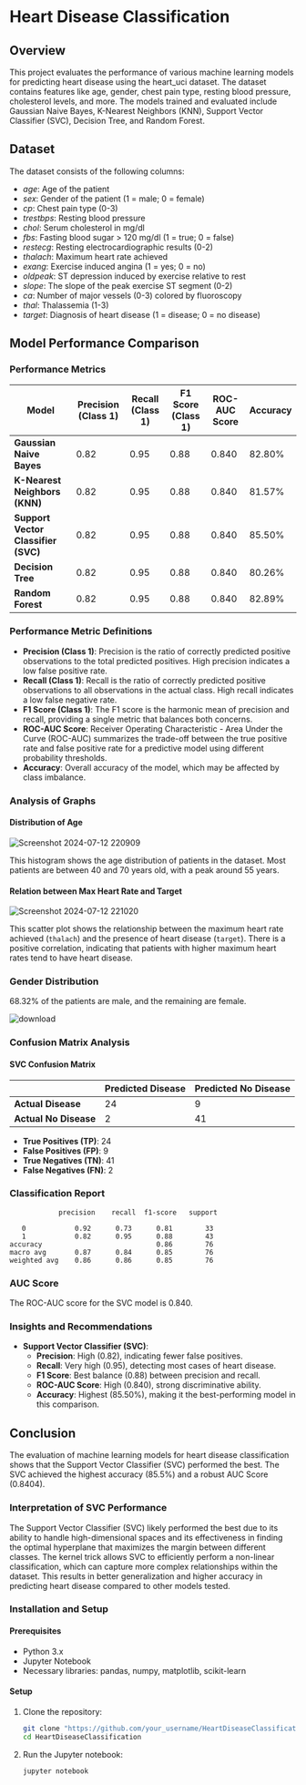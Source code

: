 
# Heart Disease Classification

## Overview
This project evaluates the performance of various machine learning models for predicting heart disease using the heart_uci dataset. The dataset contains features like age, gender, chest pain type, resting blood pressure, cholesterol levels, and more. The models trained and evaluated include Gaussian Naive Bayes, K-Nearest Neighbors (KNN), Support Vector Classifier (SVC), Decision Tree, and Random Forest.

## Dataset
The dataset consists of the following columns:
- *age*: Age of the patient
- *sex*: Gender of the patient (1 = male; 0 = female)
- *cp*: Chest pain type (0-3)
- *trestbps*: Resting blood pressure
- *chol*: Serum cholesterol in mg/dl
- *fbs*: Fasting blood sugar > 120 mg/dl (1 = true; 0 = false)
- *restecg*: Resting electrocardiographic results (0-2)
- *thalach*: Maximum heart rate achieved
- *exang*: Exercise induced angina (1 = yes; 0 = no)
- *oldpeak*: ST depression induced by exercise relative to rest
- *slope*: The slope of the peak exercise ST segment (0-2)
- *ca*: Number of major vessels (0-3) colored by fluoroscopy
- *thal*: Thalassemia (1-3)
- *target*: Diagnosis of heart disease (1 = disease; 0 = no disease)

## Model Performance Comparison

### Performance Metrics

| Model                        | Precision (Class 1) | Recall (Class 1) | F1 Score (Class 1) | ROC-AUC Score   | Accuracy   |
|------------------------------|---------------------|-------------------|---------------------|-----------------|------------|
| **Gaussian Naive Bayes**     | 0.82                | 0.95              | 0.88                | 0.840           | 82.80%     |
| **K-Nearest Neighbors (KNN)**| 0.82                | 0.95              | 0.88                | 0.840           | 81.57%     |
| **Support Vector Classifier (SVC)** | 0.82                | 0.95              | 0.88                | 0.840           | 85.50%     |
| **Decision Tree**            | 0.82                | 0.95              | 0.88                | 0.840           | 80.26%     |
| **Random Forest**            | 0.82                | 0.95              | 0.88                | 0.840           | 82.89%     |

### Performance Metric Definitions

- **Precision (Class 1)**: Precision is the ratio of correctly predicted positive observations to the total predicted positives. High precision indicates a low false positive rate.
- **Recall (Class 1)**: Recall is the ratio of correctly predicted positive observations to all observations in the actual class. High recall indicates a low false negative rate.
- **F1 Score (Class 1)**: The F1 score is the harmonic mean of precision and recall, providing a single metric that balances both concerns.
- **ROC-AUC Score**: Receiver Operating Characteristic - Area Under the Curve (ROC-AUC) summarizes the trade-off between the true positive rate and false positive rate for a predictive model using different probability thresholds.
- **Accuracy**: Overall accuracy of the model, which may be affected by class imbalance.

### Analysis of Graphs

#### Distribution of Age
![Screenshot 2024-07-12 220909](https://github.com/user-attachments/assets/ade22aa1-b59a-4a24-97c3-d68ddf6cf90a)


This histogram shows the age distribution of patients in the dataset. Most patients are between 40 and 70 years old, with a peak around 55 years.

#### Relation between Max Heart Rate and Target
![Screenshot 2024-07-12 221020](https://github.com/user-attachments/assets/421df32c-b976-46a7-8d47-5321ba2aeb4f)


This scatter plot shows the relationship between the maximum heart rate achieved (`thalach`) and the presence of heart disease (`target`). There is a positive correlation, indicating that patients with higher maximum heart rates tend to have heart disease.

### Gender Distribution
68.32% of the patients are male, and the remaining are female.

![download](https://github.com/user-attachments/assets/78e44707-9470-4214-b55b-708b824a1229)


### Confusion Matrix Analysis

#### SVC Confusion Matrix
|            | Predicted Disease | Predicted No Disease |
|------------|-------------------|----------------------|
| **Actual Disease**     | 24                | 9                    |
| **Actual No Disease**  | 2                 | 41                   |

- **True Positives (TP)**: 24
- **False Positives (FP)**: 9
- **True Negatives (TN)**: 41
- **False Negatives (FN)**: 2

### Classification Report
                precision    recall  f1-score   support

       0            0.92      0.73      0.81        33
       1            0.82      0.95      0.88        43
    accuracy                            0.86        76
    macro avg       0.87      0.84      0.85        76
    weighted avg    0.86      0.86      0.85        76

### AUC Score
The ROC-AUC score for the SVC model is 0.840.

### Insights and Recommendations

- **Support Vector Classifier (SVC)**:
  - **Precision**: High (0.82), indicating fewer false positives.
  - **Recall**: Very high (0.95), detecting most cases of heart disease.
  - **F1 Score**: Best balance (0.88) between precision and recall.
  - **ROC-AUC Score**: High (0.840), strong discriminative ability.
  - **Accuracy**: Highest (85.50%), making it the best-performing model in this comparison.

## Conclusion
The evaluation of machine learning models for heart disease classification shows that the Support Vector Classifier (SVC) performed the best. The SVC achieved the highest accuracy (85.5%) and a robust AUC Score (0.8404). 

### Interpretation of SVC Performance
The Support Vector Classifier (SVC) likely performed the best due to its ability to handle high-dimensional spaces and its effectiveness in finding the optimal hyperplane that maximizes the margin between different classes. The kernel trick allows SVC to efficiently perform a non-linear classification, which can capture more complex relationships within the dataset. This results in better generalization and higher accuracy in predicting heart disease compared to other models tested.


### Installation and Setup

#### Prerequisites
- Python 3.x
- Jupyter Notebook
- Necessary libraries: pandas, numpy, matplotlib, scikit-learn

#### Setup
1. Clone the repository:
   ```bash
   git clone "https://github.com/your_username/HeartDiseaseClassification.git"
   cd HeartDiseaseClassification

2. Run the Jupyter notebook:
   ```bash
   jupyter notebook
